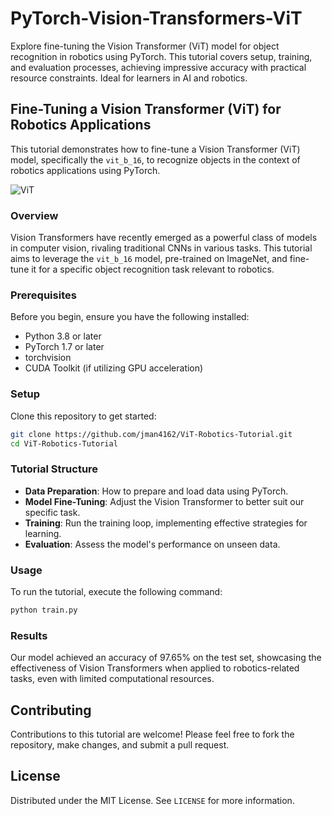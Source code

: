 # PyTorch-Vision-Transformers-ViT
Explore fine-tuning the Vision Transformer (ViT) model for object recognition in robotics using PyTorch. This tutorial covers setup, training, and evaluation processes, achieving impressive accuracy with practical resource constraints. Ideal for learners in AI and robotics.

## Fine-Tuning a Vision Transformer (ViT) for Robotics Applications

This tutorial demonstrates how to fine-tune a Vision Transformer (ViT) model, specifically the `vit_b_16`, to recognize objects in the context of robotics applications using PyTorch.

![ViT](https://huggingface.co/datasets/huggingface/documentation-images/resolve/main/transformers/model_doc/vit_architecture.jpg)

### Overview

Vision Transformers have recently emerged as a powerful class of models in computer vision, rivaling traditional CNNs in various tasks. This tutorial aims to leverage the `vit_b_16` model, pre-trained on ImageNet, and fine-tune it for a specific object recognition task relevant to robotics.

### Prerequisites

Before you begin, ensure you have the following installed:
- Python 3.8 or later
- PyTorch 1.7 or later
- torchvision
- CUDA Toolkit (if utilizing GPU acceleration)

### Setup

Clone this repository to get started:
```bash
git clone https://github.com/jman4162/ViT-Robotics-Tutorial.git
cd ViT-Robotics-Tutorial
```

### Tutorial Structure

- **Data Preparation**: How to prepare and load data using PyTorch.
- **Model Fine-Tuning**: Adjust the Vision Transformer to better suit our specific task.
- **Training**: Run the training loop, implementing effective strategies for learning.
- **Evaluation**: Assess the model's performance on unseen data.

### Usage

To run the tutorial, execute the following command:
```bash
python train.py
```

### Results

Our model achieved an accuracy of 97.65% on the test set, showcasing the effectiveness of Vision Transformers when applied to robotics-related tasks, even with limited computational resources.

## Contributing

Contributions to this tutorial are welcome! Please feel free to fork the repository, make changes, and submit a pull request. 

## License

Distributed under the MIT License. See `LICENSE` for more information.

